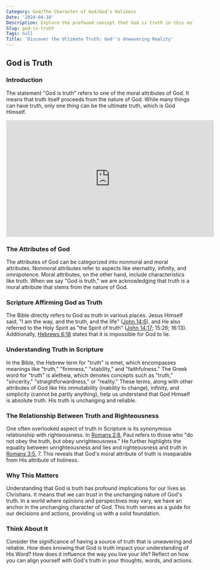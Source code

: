 ```yaml
---
Category: God/The Character of God/God’s Holiness
Date: '2024-04-10'
Description: Explore the profound concept that God is truth in this enlightening article. Delve into the relationship between divinity and ultimate truth.
Slug: god-is-truth
Tags: null
Title: 'Discover the Ultimate Truth: God''s Unwavering Reality'
---
```


## God is Truth

### Introduction
The statement "God is truth" refers to one of the moral attributes of God. It means that truth itself proceeds from the nature of God. While many things can have truth, only one thing can be the ultimate truth, which is God Himself.


<iframe width="560" height="315" src="https://www.youtube.com/embed/yFwD3Dxng4s" frameborder="0" allow="autoplay; encrypted-media" allowfullscreen></iframe>


### The Attributes of God
The attributes of God can be categorized into nonmoral and moral attributes. Nonmoral attributes refer to aspects like eternality, infinity, and omnipotence. Moral attributes, on the other hand, include characteristics like truth. When we say "God is truth," we are acknowledging that truth is a moral attribute that stems from the nature of God.

### Scripture Affirming God as Truth
The Bible directly refers to God as truth in various places. Jesus Himself said, "I am the way, and the truth, and the life" ([John 14:6](https://www.bibleref.com/John/14/John-14-6.html)), and He also referred to the Holy Spirit as "the Spirit of truth" ([John 14:17](https://www.bibleref.com/John/14/John-14-17.html); 15:26; 16:13). Additionally, [Hebrews 6:18](https://www.bibleref.com/Hebrews/6/Hebrews-6-18.html) states that it is impossible for God to lie.

### Understanding Truth in Scripture
In the Bible, the Hebrew term for "truth" is emet, which encompasses meanings like "truth," "firmness," "stability," and "faithfulness." The Greek word for "truth" is aletheia, which denotes concepts such as "truth," "sincerity," "straightforwardness," or "reality." These terms, along with other attributes of God like His immutability (inability to change), infinity, and simplicity (cannot be partly anything), help us understand that God Himself is absolute truth. His truth is unchanging and reliable.

### The Relationship Between Truth and Righteousness
One often overlooked aspect of truth in Scripture is its synonymous relationship with righteousness. In [Romans 2:8](https://www.bibleref.com/Romans/2/Romans-2-8.html), Paul refers to those who "do not obey the truth, but obey unrighteousness." He further highlights the equality between unrighteousness and lies and righteousness and truth in [Romans 3:5](https://www.bibleref.com/Romans/3/Romans-3-5.html), 7. This reveals that God's moral attribute of truth is inseparable from His attribute of holiness.

### Why This Matters
Understanding that God is truth has profound implications for our lives as Christians. It means that we can trust in the unchanging nature of God's truth. In a world where opinions and perspectives may vary, we have an anchor in the unchanging character of God. This truth serves as a guide for our decisions and actions, providing us with a solid foundation.

### Think About It
Consider the significance of having a source of truth that is unwavering and reliable. How does knowing that God is truth impact your understanding of His Word? How does it influence the way you live your life? Reflect on how you can align yourself with God's truth in your thoughts, words, and actions.